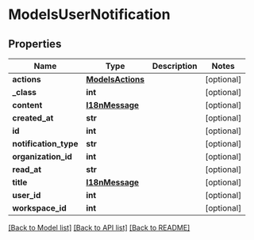 # ModelsUserNotification

## Properties

Name | Type | Description | Notes
------------ | ------------- | ------------- | -------------
**actions** | [**ModelsActions**](ModelsActions.md) |  | [optional] 
**_class** | **int** |  | [optional] 
**content** | [**I18nMessage**](I18nMessage.md) |  | [optional] 
**created_at** | **str** |  | [optional] 
**id** | **int** |  | [optional] 
**notification_type** | **str** |  | [optional] 
**organization_id** | **int** |  | [optional] 
**read_at** | **str** |  | [optional] 
**title** | [**I18nMessage**](I18nMessage.md) |  | [optional] 
**user_id** | **int** |  | [optional] 
**workspace_id** | **int** |  | [optional] 

[[Back to Model list]](../README.md#documentation-for-models) [[Back to API list]](../README.md#documentation-for-api-endpoints) [[Back to README]](../README.md)


